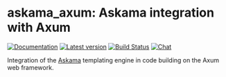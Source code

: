 # askama_axum: Askama integration with Axum

[![Documentation](https://docs.rs/askama_axum/badge.svg)](https://docs.rs/askama_axum/)
[![Latest version](https://img.shields.io/crates/v/askama_axum.svg)](https://crates.io/crates/askama_axum)
[![Build Status](https://github.com/djc/askama/workflows/CI/badge.svg)](https://github.com/djc/askama/actions?query=workflow%3ACI)
[![Chat](https://img.shields.io/discord/976380008299917365?logo=discord)](https://discord.gg/ZucwjE6bmT)

Integration of the [Askama](https://github.com/djc/askama) templating engine in
code building on the Axum web framework.
